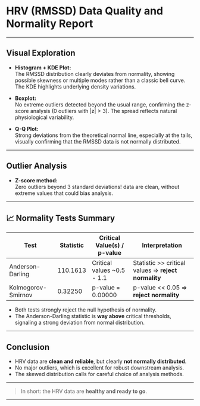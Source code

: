 # HRV (RMSSD) Data Quality and Normality Report

---

##  Visual Exploration

- **Histogram + KDE Plot:**  
  The RMSSD distribution clearly deviates from normality, showing possible skewness or multiple modes rather than a classic bell curve. The KDE highlights underlying density variations.

- **Boxplot:**  
  No extreme outliers detected beyond the usual range, confirming the z-score analysis (0 outliers with |z| > 3). The spread reflects natural physiological variability.

- **Q-Q Plot:**  
  Strong deviations from the theoretical normal line, especially at the tails, visually confirming that the RMSSD data is not normally distributed.

---

##  Outlier Analysis

- **Z-score method:**  
  Zero outliers beyond 3 standard deviations! data are clean, without extreme values that could bias analysis.

---

## 📈 Normality Tests Summary

| Test               | Statistic  | Critical Value(s) / p-value | Interpretation                               |
|--------------------|------------|-----------------------------|----------------------------------------------|
| Anderson-Darling    | 110.1613   | Critical values ~0.5 - 1.1   | Statistic >> critical values ⇒ **reject normality** |
| Kolmogorov-Smirnov  | 0.32250    | p-value = 0.00000            | p-value << 0.05 ⇒ **reject normality**       |

- Both tests strongly reject the null hypothesis of normality.  
- The Anderson-Darling statistic is **way above** critical thresholds, signaling a strong deviation from normal distribution.

---

##  Conclusion

- HRV data are **clean and reliable**, but clearly **not normally distributed**.  
- No major outliers, which is excellent for robust downstream analysis.  
- The skewed distribution calls for careful choice of analysis methods.

---


> In short: the HRV data are **healthy and ready to go**.  


---

